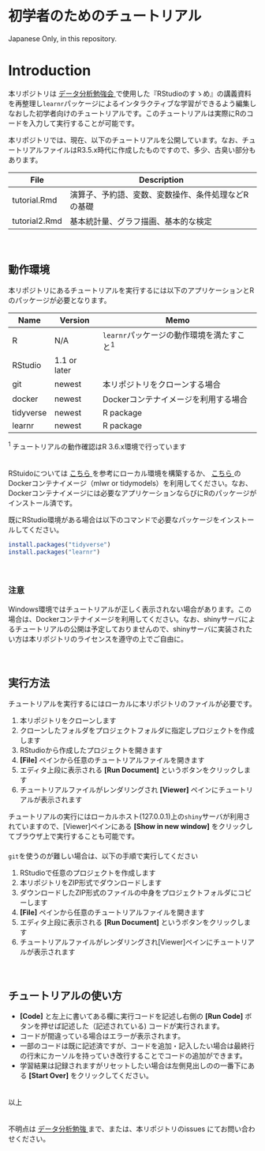 初学者のためのチュートリアル
================

Japanese Only, in this repository.

# Introduction

本リポジトリは [データ分析勉強会
<i class="fa fa-external-link"></i>](https://sites.google.com/site/kantometrics/home)
で使用した『RStudioのすゝめ』の講義資料を再整理し`learnr`パッケージによるインタラクティブな学習ができるよう編集しなおした初学者向けのチュートリアルです。このチュートリアルは実際にRのコードを入力して実行することが可能です。

本リポジトリでは、現在、以下のチュートリアルを公開しています。なお、チュートリアルファイルはR3.5.x時代に作成したものですので、多少、古臭い部分もあります。

| File          | Description                |
| ------------- | -------------------------- |
| tutorial.Rmd  | 演算子、予約語、変数、変数操作、条件処理などRの基礎 |
| tutorial2.Rmd | 基本統計量、グラフ描画、基本的な検定         |

　

## 動作環境

本リポジトリにあるチュートリアルを実行するには以下のアプリケーションとRのパッケージが必要となります。

| Name      | Version      | Memo                                 |
| --------- | ------------ | ------------------------------------ |
| R         | N/A          | `learnr`パッケージの動作環境を満たすこと<sup>1</sup> |
| RStudio   | 1.1 or later |                                      |
| git       | newest       | 本リポジトリをクローンする場合                      |
| docker    | newest       | Dockerコンテナイメージを利用する場合                |
| tidyverse | newest       | R package                            |
| learnr    | newest       | R package                            |

<sup>1</sup> チュートリアルの動作確認はR 3.6.x環境で行っています

　  
RStuidoについては [こちら
<i class="fa fa-external-link"></i>](https://k-metrics.github.io/cabinet/env_overall.html)
を参考にローカル環境を構築するか、 [こちら
<i class="fa fa-external-link"></i>](https://hub.docker.com/r/mzdgnk/mlwr)
のDockerコンテナイメージ（mlwr or
tidymodels）を利用してください。なお、Dockerコンテナイメージには必要なアプリケーションならびにRのパッケージがインストール済です。

既にRStudio環境がある場合は以下のコマンドで必要なパッケージをインストールしてください。

``` r
install.packages("tidyverse")
install.packages("learnr")
```

　

### 注意

Windows環境ではチュートリアルが正しく表示されない場合があります。この場合は、Dockerコンテナイメージを利用してください。なお、shinyサーバによるチュートリアルの公開は予定しておりませんので、shinyサーバに実装されたい方は本リポジトリのライセンスを遵守の上でご自由に。

　

## 実行方法

チュートリアルを実行するにはローカルに本リポジトリのファイルが必要です。

1.  本リポジトリをクローンします
2.  クローンしたフォルダをプロジェクトフォルダに指定しプロジェクトを作成します
3.  RStudioから作成したプロジェクトを開きます
4.  **\[File\]** ペインから任意のチュートリアルファイルを開きます
5.  エディタ上段に表示される **\[Run Document\]** というボタンをクリックします
6.  チュートリアルファイルがレンダリングされ **\[Viewer\]** ペインにチュートリアルが表示されます

チュートリアルの実行にはローカルホスト(127.0.0.1)上の`shiny`サーバが利用されていますので、\[Viewer\]ペインにある
**\[Show in new window\]** をクリックしてブラウザ上で実行することも可能です。  
　  
`git`を使うのが難しい場合は、以下の手順で実行してください

1.  RStudioで任意のプロジェクトを作成します
2.  本リポジトリをZIP形式でダウンロードします
3.  ダウンロードしたZIP形式のファイルの中身をプロジェクトフォルダにコピーします
4.  **\[File\]** ペインから任意のチュートリアルファイルを開きます
5.  エディタ上段に表示される **\[Run Document\]** というボタンをクリックします
6.  チュートリアルファイルがレンダリングされ\[Viewer\]ペインにチュートリアルが表示されます

　

## チュートリアルの使い方

  - **\[Code\]** と左上に書いてある欄に実行コードを記述し右側の **\[Run Code\]**
    ボタンを押せば記述した（記述されている) コードが実行されます。
  - コードが間違っている場合はエラーが表示されます。
  - 一部のコードは既に記述済ですが、コードを追加・記入したい場合は最終行の行末にカーソルを持っていき改行することでコードの追加ができます。
  - 学習結果は記録されますがリセットしたい場合は左側見出しのの一番下にある **\[Start Over\]** をクリックしてください。

　  
以上

　  
不明点は [データ分析勉強
<i class="fa fa-external-link"></i>](https://sites.google.com/site/kantometrics/home)
まで、または、本リポジトリのissues にてお問い合わせください。
